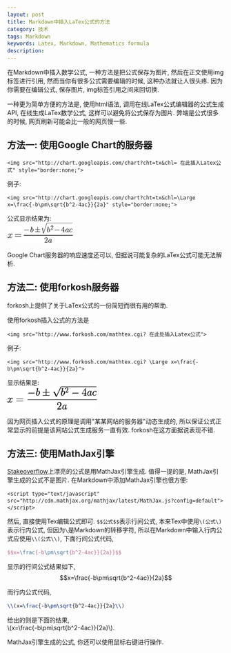 ```yaml
---
layout: post
title: Markdown中插入LaTex公式的方法
category: 技术
tags: Markdown
keywords: Latex, Markdown, Mathematics formula
description: 
---
```


在Markdown中插入数学公式, 一种方法是把公式保存为图片, 然后在正文使用img标签进行引用, 然而当你有很多公式需要编辑的时候, 这种办法就让人很头疼. 因为你需要在编辑公式, 保存图片, img标签引用之间来回切换.  

一种更为简单方便的方法是, 使用html语法, 调用在线LaTex公式编辑器的公式生成API, 在线生成LaTex数学公式, 这样可以避免将公式保存为图片. 弊端是公式很多的时候, 网页刷新可能会比一般的网页慢一些.  


## 方法一: 使用Google Chart的服务器  


```
<img src="http://chart.googleapis.com/chart?cht=tx&chl= 在此插入Latex公式" style="border:none;">
```   

例子:  

```
<img src="http://chart.googleapis.com/chart?cht=tx&chl=\Large x=\frac{-b\pm\sqrt{b^2-4ac}}{2a}" style="border:none;">  
```  

公式显示结果为:  
![google-chart-formula](/public/img/tech/latex/markdown-insert-formula-example-google-chart.png)  

Google Chart服务器的响应速度还可以, 但据说可能复杂的LaTex公式可能无法解析.  


## 方法二: 使用forkosh服务器  

forkosh上提供了关于LaTex公式的一份简短而很有用的帮助.  

使用forkosh插入公式的方法是  

```
<img src="http://www.forkosh.com/mathtex.cgi? 在此处插入Latex公式">
```  

例子:  

```
<img src="http://www.forkosh.com/mathtex.cgi? \Large x=\frac{-b\pm\sqrt{b^2-4ac}}{2a}">
```  

显示结果是:  
![forkosh-formula](/public/img/tech/latex/markdown-insert-formula-example-forkosh.png)  

因为网页插入公式的原理是调用"某某网站的服务器"动态生成的, 所以保证公式正常显示的前提是该网站公式生成服务一直有效. forkosh在这方面据说表现不错.  


## 方法三: 使用MathJax引擎 

<script type="text/javascript" src="http://cdn.mathjax.org/mathjax/latest/MathJax.js?config=default"></script> 

[Stakeoverflow](http://stackoverflow.com/)上漂亮的公式是用MathJax引擎生成. 值得一提的是, MathJax引擎生成的公式不是图片. 在Markdown中添加MathJax引擎也很方便:  

```
<script type="text/javascript" src="http://cdn.mathjax.org/mathjax/latest/MathJax.js?config=default"></script>
```  
然后, 直接使用Tex编辑公式即可. `$$公式$$`表示行间公式, 本来Tex中使用`\(公式\)`表示行内公式, 但因为`\`是Markdown的转移字符, 所以在Markdown中输入行内公式应使用`\\(公式\\)`, 下面行间公式代码,

```tex
$$x=\frac{-b\pm\sqrt{b^2-4ac}}{2a}}$$
```  
显示的行间公式结果如下,  
$$x=\frac{-b\pm\sqrt{b^2-4ac}}{2a}$$  

而行内公式代码,

```tex
\\(x=\frac{-b\pm\sqrt{b^2-4ac}}{2a}\\)
```  
给出的则是下面的结果,  
\\(x=\frac{-b\pm\sqrt{b^2-4ac}}{2a}\\).  

MathJax引擎生成的公式, 你还可以使用鼠标右键进行操作. 
